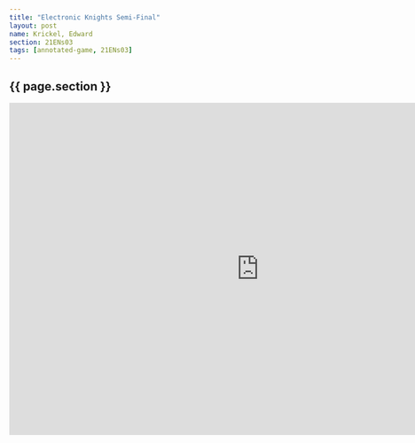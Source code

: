 ```yaml
---
title: "Electronic Knights Semi-Final"
layout: post
name: Krickel, Edward
section: 21ENs03
tags: [annotated-game, 21ENs03]
---
```


<h2>{{ page.section }}</h2>

<iframe style='border: 0;' width='900px' height='600px' src='https://share.chessbase.com/SharedGames/frame/?p=w9qKEFaVHhZCzRQvaWzcZEDcDmzm6E1U3IvWrfMQHs73lPlOd5t1KiMcuLi1ItiL'></iframe>